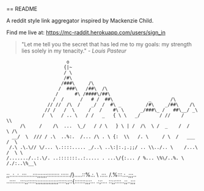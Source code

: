 == README

A reddit style link aggregator inspired by Mackenzie Child. 

Find me live at: https://mc-raddit.herokuapp.com/users/sign_in


>"Let me tell you the secret
>that has led me to my goals:
>my strength lies solely
>in my tenacity."
  			*- Louis Pasteur*

	                      o
	                     {|~
	                     / \
	                     /#\
	                    /###\     /\
	                   /  ###\   /##\  /\
	                  /      #\ /####\/##\
	                 /  /      /   # /  ##\             _       /\
	               // //  /\  /    _/  /  #\ _         /#\    _/##\    /\
	              // /   /  \     /   /    #\ \      _/###\_ /   ##\__/ _\
	             /  \   / .. \   / /   _   { \ \   _/       / //    /    \\
	     /\     /    /\  ...  \_/   / / \   } \ | /  /\  \ /  _    /  /    \ /\
	  __/  \  /// / .\  ..%:.  /... /\ . \ {:  \\   /. \     / \  /   ___   /  \
	 /.\ .\.\// \/... \.::::..... _/..\ ..\:|:.;.;;/ .. \\../.. \    /...\ /  \ \
	/......./..:.\/. ..:::::::..:..... . ...\/{:... / %... \%\/..%. \  /./:..\%__\
;;..:..\:..:::....:::;;;;;;::::::::.:::::.\/}.....::%.:. \ .:::. \/.%:::.:..\;;;..
..::::...:::;;:::::;;;;;;;;;;;;;;:::::;;::{:::::::;;;:..  .:;:... ::;;::::..;;..;;;
